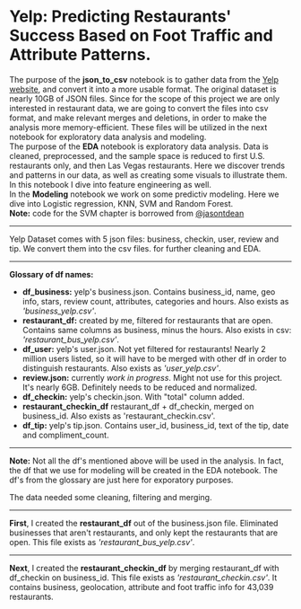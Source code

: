 # Yelp: Predicting Restaurants' Success Based on Foot Traffic and Attribute Patterns.
The purpose of the **json_to_csv** notebook is to gather data from the [Yelp website](https://www.yelp.com/dataset), and convert it into a more usable format. The original dataset is nearly 10GB of JSON files. Since for the scope of this project we are only interested in restaurant data, we are going to convert the files into csv format, and make relevant merges and deletions, in order to make the analysis more memory-efficient. These files will be utilized in the next notebook for exploratory data analysis and modeling. <br>
The purpose of the **EDA** notebook is exploratory data analysis. Data is cleaned, preprocessed, and the sample space is reduced to first U.S. restaurants only, and then Las Vegas restaurants. Here we discover trends and patterns in our data, as well as creating some visuals to illustrate them. In this notebook I dive into feature engineering as well. <br>
In the **Modeling** notebook we work on some predictiv modeling. Here we dive into Logistic regression, KNN, SVM and Random Forest. <br>
**Note:** code for the SVM chapter is borrowed from [@jasontdean]('http://jasontdean.com/python/Yelp.html')
**************************************
Yelp Dataset comes with 5 json files: business, checkin, user, review and tip. We convert them into the csv files. for further cleaning and EDA. <br>
*************************************
**Glossary of df names:** <br>
* **df_business:** yelp's business.json. Contains business_id, name, geo info, stars, review count, attributes, categories and hours. Also exists as *'business_yelp.csv'*.
* **restaurant_df:** created by me, filtered for restaurants that are open. Contains same columns as business, minus the hours. Also exists in csv: *'restaurant_bus_yelp.csv'*.
* **df_user:** yelp's user.json. Not yet filtered for restaurants! Nearly 2 million users listed, so it will have to be merged with other df in order to distinguish restaurants. Also exists as *'user_yelp.csv'*.
* **review.json:** currently *work in progress*. Might not use for this project. It's nearly 6GB. Definitely needs to be reduced and normalized.
* **df_checkin:** yelp's checkin.json. With "total" column added.
* **restaurant_checkin_df** restaurant_df + df_checkin, merged on business_id. Also exists as 'restaurant_checkin.csv'.
* **df_tip:** yelp's tip.json. Contains user_id, business_id, text of the tip, date	and compliment_count.
*************************************
**Note:** Not all the df's mentioned above will be used in the analysis. In fact, the df that we use for modeling will be created in the EDA notebook. The df's from the glossary are just here for exporatory purposes. <br>

The data needed some cleaning, filtering and merging. <br> 
***************************************************************************************************************
**First**, I created the **restaurant_df** out of the business.json file. Eliminated businesses that aren't restaurants, and only kept the restaurants that are open. This file exists as *'restaurant_bus_yelp.csv'*. <br>
***************************************************************************************************************
**Next**, I created the **restaurant_checkin_df** by merging restaurant_df with df_checkin on business_id. This file exists as *'restaurant_checkin.csv'*. It contains business, geolocation, attribute and foot traffic info for 43,039 restaurants.
